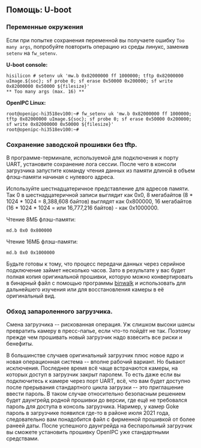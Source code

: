 Помощь: U-boot
------------

### Переменные окружения

Если при попытке сохранения переменной вы получаете ошибку `Too many args`,
попробуйте повторить операцию из среды линукс, заменив `setenv` на `fw_setenv`.

__U-boot console:__
```
hisilicon # setenv uk 'mw.b 0x82000000 ff 1000000; tftp 0x82000000 uImage.${soc}; sf probe 0; sf erase 0x50000 0x200000; sf write 0x82000000 0x50000 ${filesize}'
** Too many args (max. 16) **
```

__OpenIPC Linux:__
```
root@openipc-hi3518ev100:~# fw_setenv uk 'mw.b 0x82000000 ff 1000000; tftp 0x82000000 uImage.${soc}; sf probe 0; sf erase 0x50000 0x200000; sf write 0x82000000 0x50000 ${filesize}'
root@openipc-hi3518ev100:~#
```

### Сохранение заводской прошивки без tftp.

В программе-терминале, используемой для подключения к порту UART, установите
сохранение лога сессии. После чего в консоли загрузчика запустите команду чтения
данных из памяти длиной в объем флэш-памяти начиная с нулевого адреса.

Используйте шестнадцатеричное представление для адресов памяти. Так 0 в
шестнадцатеричной записи выглядит как 0x0, 8 мегабайтов (8 * 1024 * 1024 =
8,388,608 байтов) выглядят как 0x800000, 16 мегабайтов (16 * 1024 * 1024 =
или 16,777,216 байтов) - как 0x1000000.

Чтение 8МБ флэш-памяти:

```
md.b 0x0 0x800000
```

Чтение 16МБ флэш-памяти:

```
md.b 0x0 0x1000000
```

Будьте готовы к тому, что процесс передачи данных через серийное подключение
займет несколько часов. Зато в результате у вас будет полная копия оригинальной
прошивки, которую можно конвертировать в бинарный файл с помощью программы
[binwalk](https://github.com/ReFirmLabs/binwalk) и использовать для дальнейшего
изучения или для восстановления камеры в её оригинальный вид.


### Обход запароленного загрузчика.

Смена загрузчика -- рискованная операция. Уж слишком высоки шансы превратить 
камеру в пресс-папье, если что-то пойдёт не так. Поэтому прежде чем прошивать
новый загрузчик надо взвесить все риски и бенефиты.

В большинстве случаев оригинальный загрузчик плюс новое ядро и новая операционная
система -- вполне рабочий вариант. Но бывают исключения. Последнее время всё чаще
встрачаются камеры, на которых доступ в загрузчик закрыт паролем. То есть даже 
если вы подключитесь к камере через порт UART, всё, что вам будет доступно после
прерывания стандартного цикла загрузки -- это приглашение ввести пароль. В таком
случае относительно безопасным решением будет даунгрейд родной прошивки до версии,
где ещё не требовался пароль для доступа в консоль загрузчика. Наример, у камер
Goke пароль в загрузчике появился где-то в районе июля 2021 года, следовательно
вам понадобится файл с фирменной прошивкой от более ранеей даты. После успешного
даунгрейда на беспарольный загрузчик вы сможете установить прошивку OpenIPC уже
стандартными средствами.
